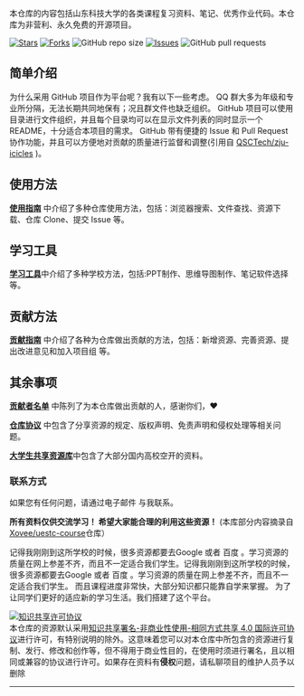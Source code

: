 
本仓库的内容包括山东科技大学的各类课程复习资料、笔记、优秀作业代码。本仓库为非营利、永久免费的开源项目。

[![Stars](https://img.shields.io/github/stars/SuZhangs/SDUST-Study-Library.svg)](https://github.com/SuZhangs/SDUST-Study-Library/stargazers)
[![Forks](https://img.shields.io/github/forks/SuZhangs/SDUST-Study-Library.svg)](https://github.com/SuZhangs/SDUST-Study-Library/members)
![GitHub repo size](https://img.shields.io/github/repo-size/SuZhangs/SDUST-Study-Library.svg)
[![Issues](https://img.shields.io/github/issues/SuZhangs/SDUST-Study-Library.svg)]()
![GitHub pull requests](https://img.shields.io/github/issues-pr/SuZhangs/SDUST-Study-Library.svg)

## 简单介绍
为什么采用 GitHub 项目作为平台呢？我有以下一些考虑。
QQ 群大多为年级和专业所分隔，无法长期共同地保有；况且群文件也缺乏组织。
GitHub 项目可以使用目录进行文件组织，并且每个目录均可以在显示文件列表的同时显示一个 README，十分适合本项目的需求。
GitHub 带有便捷的 Issue 和 Pull Request 协作功能，并且可以方便地对贡献的质量进行监督和调整(引用自 [QSCTech/zju-icicles](https://github.com/QSCTech/zju-icicles) )。
## 使用方法

[**使用指南**](https://github.com/SuZhangs/SDUST-Study-Library/blob/update/assest/%E4%BD%BF%E7%94%A8%E6%8C%87%E5%8D%97.md) 中介绍了多种仓库使用方法，包括：浏览器搜索、文件查找、资源下载、仓库 Clone、提交 Issue 等。

## 学习工具

[**学习工具**](./asset/学习工具.md)中介绍了多种学校方法，包括:PPT制作、思维导图制作、笔记软件选择 等。

## 贡献方法

[**贡献指南**](https://github.com/SuZhangs/SDUST-Study-Library/blob/update/assest/%E8%B4%A1%E7%8C%AE%E6%8C%87%E5%8D%97.md) 中介绍了各种为仓库做出贡献的方法，包括：新增资源、完善资源、提出改进意见和加入项目组 等。


## 其余事项

[**贡献者名单**](https://github.com/SuZhangs/SDUST-Study-Library/blob/update/assest/%E8%B4%A1%E7%8C%AE%E8%80%85%E5%90%8D%E5%8D%95.md) 中陈列了为本仓库做出贡献的人，感谢你们，:heart:

[**仓库协议**](https://github.com/SuZhangs/SDUST-Study-Library/blob/update/assest/%E4%BB%93%E5%BA%93%E5%8D%8F%E8%AE%AE.md) 中包含了分享资源的规定、版权声明、免责声明和侵权处理等相关问题。

[**大学生共享资源库**](https://github.com/Knowledge-Sharers/College-Student-Resource-Library)中包含了大部分国内高校空开的资料。


### 联系方式

如果您有任何问题，请通过电子邮件 与我联系。

**所有资料仅供交流学习！ 希望大家能合理的利用这些资源！**
(本库部分内容摘录自 [Xovee/uestc-course](https://github.com/Xovee/uestc-course)仓库）

记得我刚刚到这所学校的时候，很多资源都要去Google 或者 百度 。学习资源的质量在网上参差不齐，而且不一定适合我们学生。记得我刚刚到这所学校的时候，很多资源都要去Google 或者 百度 。学习资源的质量在网上参差不齐，而且不一定适合我们学生。 而且课程进度非常快，大部分知识都只能靠自学来掌握。 为了让同学们更好的适应新的学习生活。我们搭建了这个平台。

<a rel="license" href="http://creativecommons.org/licenses/by-nc-sa/4.0/"><img alt="知识共享许可协议" style="border-width:0" src="https://i.creativecommons.org/l/by-nc-sa/4.0/88x31.png" /></a><br />本仓库的资源默认采用<a rel="license" href="http://creativecommons.org/licenses/by-nc-sa/4.0/deed.zh">知识共享署名-非商业性使用-相同方式共享 4.0 国际许可协议</a>进行许可，有特别说明的除外。这意味着您可以对本仓库中所包含的资源进行复制、发行、修改和创作等，但不得用于商业性目的，在使用时须进行署名，且以相同或兼容的协议进行许可。如果存在资料有**侵权**问题，请私聊项目的维护人员予以删除

---




